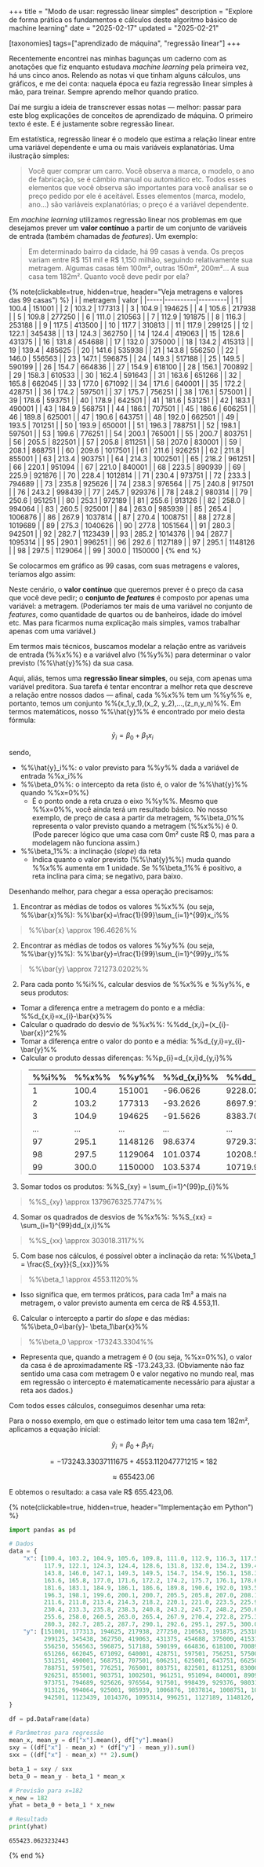 +++
title = "Modo de usar: regressão linear simples"
description = "Explore de forma prática os fundamentos e cálculos deste algoritmo básico de machine learning"
date = "2025-02-17"
updated = "2025-02-21"

[taxonomies]
tags=["aprendizado de máquina", "regressão linear"]
+++

Recentemente encontrei nas minhas bagunças um caderno com as anotações que fiz enquanto estudava _machine learning_ pela primeira vez, há uns cinco anos. Relendo as notas vi que tinham alguns cálculos, uns gráficos, e me dei conta: naquela época eu fazia regressão linear simples à mão, para treinar. Sempre aprendo melhor quando pratico.

Daí me surgiu a ideia de transcrever essas notas &mdash; melhor: passar para este blog explicações de conceitos de aprendizado de máquina. O primeiro texto é este. E é justamente sobre regressão linear.

Em estatística, regressão linear é o modelo que estima a relação linear entre uma variável dependente e uma ou mais variáveis explanatórias. Uma ilustração simples:

> Você quer comprar um carro. Você observa a marca, o modelo, o ano de fabricação, se é câmbio manual ou automático etc. Todos esses elementos que você observa são importantes para você analisar se o preço pedido por ele é aceitável. Esses elementos (marca, modelo, ano...) são variáveis explanatórias; o preço é a variável dependente. 

Em _machine learning_ utilizamos regressão linear nos problemas em que desejamos prever um **valor contínuo** a partir de um conjunto de variáveis de entrada (também chamadas de _features_). Um exemplo:

> Em determinado bairro da cidade, há 99 casas à venda. Os preços variam entre R$ 151 mil e R$ 1,150 milhão, seguindo relativamente sua metragem. Algumas casas têm 100m², outras 150m², 200m²... A sua casa tem 182m². Quanto você deve pedir por ela?

{% note(clickable=true, hidden=true, header="Veja metragens e valores das 99 casas") %}
| i   | metragem | valor   |
|-----|----------|---------|
| 1   | 100.4    | 151001  |
| 2   | 103.2    | 177313  |
| 3   | 104.9    | 194625  |
| 4   | 105.6    | 217938  |
| 5   | 109.8    | 277250  |
| 6   | 111.0    | 210563  |
| 7   | 112.9    | 191875  |
| 8   | 116.3    | 253188  |
| 9   | 117.5    | 413500  |
| 10  | 117.7    | 310813  |
| 11  | 117.9    | 299125  |
| 12  | 122.1    | 345438  |
| 13  | 124.3    | 362750  |
| 14  | 124.4    | 419063  |
| 15  | 128.6    | 431375  |
| 16  | 131.8    | 454688  |
| 17  | 132.0    | 375000  |
| 18  | 134.2    | 415313  |
| 19  | 139.4    | 485625  |
| 20  | 141.6    | 535938  |
| 21  | 143.8    | 556250  |
| 22  | 146.0    | 556563  |
| 23  | 147.1    | 596875  |
| 24  | 149.3    | 517188  |
| 25  | 149.5    | 590199  |
| 26  | 154.7    | 664836  |
| 27  | 154.9    | 618100  |
| 28  | 156.1    | 700892  |
| 29  | 158.3    | 610533  |
| 30  | 162.4    | 591643  |
| 31  | 163.6    | 651266  |
| 32  | 165.8    | 662045  |
| 33  | 177.0    | 671092  |
| 34  | 171.6    | 640001  |
| 35  | 172.2    | 428751  |
| 36  | 174.2    | 597501  |
| 37  | 175.7    | 756251  |
| 38  | 176.1    | 575001  |
| 39  | 178.6    | 593751  |
| 40  | 178.9    | 642501  |
| 41  | 181.6    | 531251  |
| 42  | 183.1    | 490001  |
| 43  | 184.9    | 568751  |
| 44  | 186.1    | 707501  |
| 45  | 186.6    | 606251  |
| 46  | 189.8    | 625001  |
| 47  | 190.6    | 643751  |
| 48  | 192.0    | 662501  |
| 49  | 193.5    | 701251  |
| 50  | 193.9    | 650001  |
| 51  | 196.3    | 788751  |
| 52  | 198.1    | 597501  |
| 53  | 199.6    | 776251  |
| 54  | 200.1    | 765001  |
| 55  | 200.7    | 803751  |
| 56  | 205.5    | 822501  |
| 57  | 205.8    | 811251  |
| 58  | 207.0    | 830001  |
| 59  | 208.1    | 868751  |
| 60  | 209.6    | 1017501 |
| 61  | 211.6    | 926251  |
| 62  | 211.8    | 855001  |
| 63  | 213.4    | 903751  |
| 64  | 214.3    | 1002501 |
| 65  | 218.2    | 961251  |
| 66  | 220.1    | 951094  |
| 67  | 221.0    | 840001  |
| 68  | 223.5    | 890939  |
| 69  | 225.9    | 921876  |
| 70  | 228.4    | 1012814 |
| 71  | 230.4    | 973751  |
| 72  | 233.3    | 794689  |
| 73  | 235.8    | 925626  |
| 74  | 238.3    | 976564  |
| 75  | 240.8    | 917501  |
| 76  | 243.2    | 998439  |
| 77  | 245.7    | 929376  |
| 78  | 248.2    | 980314  |
| 79  | 250.6    | 951251  |
| 80  | 253.1    | 972189  |
| 81  | 255.6    | 913126  |
| 82  | 258.0    | 994064  |
| 83  | 260.5    | 925001  |
| 84  | 263.0    | 985939  |
| 85  | 265.4    | 1006876 |
| 86  | 267.9    | 1037814 |
| 87  | 270.4    | 1008751 |
| 88  | 272.8    | 1019689 |
| 89  | 275.3    | 1040626 |
| 90  | 277.8    | 1051564 |
| 91  | 280.3    | 942501  |
| 92  | 282.7    | 1123439 |
| 93  | 285.2    | 1014376 |
| 94  | 287.7    | 1095314 |
| 95  | 290.1    | 996251  |
| 96  | 292.6    | 1127189 |
| 97  | 295.1    | 1148126 |
| 98  | 297.5    | 1129064 |
| 99  | 300.0    | 1150000 |
{% end %}

Se colocarmos em gráfico as 99 casas, com suas metragens e valores, teríamos algo assim:

<div id="graph1" class="d3js"></div>
<div id="tooltip" style="position: absolute; display: none; pointer-events: none; background: #fff; border: 1px solid #121212; padding: 5px; font-size: 12px; color: #121212;"></div>

<script>
  (function(){
  const data = [
    { metragem: 100.4, valor: 151001 },
    { metragem: 103.2, valor: 177313 },
    { metragem: 104.9, valor: 194625 },
    { metragem: 105.6, valor: 217938 },
    { metragem: 109.8, valor: 277250 },
    { metragem: 111.0, valor: 210563 },
    { metragem: 112.9, valor: 191875 },
    { metragem: 116.3, valor: 253188 },
    { metragem: 117.5, valor: 413500 },
    { metragem: 117.7, valor: 310813 },
    { metragem: 117.9, valor: 299125 },
    { metragem: 122.1, valor: 345438 },
    { metragem: 124.3, valor: 362750 },
    { metragem: 124.4, valor: 419063 },
    { metragem: 128.6, valor: 431375 },
    { metragem: 131.8, valor: 454688 },
    { metragem: 132.0, valor: 375000 },
    { metragem: 134.2, valor: 415313 },
    { metragem: 139.4, valor: 485625 },
    { metragem: 141.6, valor: 535938 },
    { metragem: 143.8, valor: 556250 },
    { metragem: 146.0, valor: 556563 },
    { metragem: 147.1, valor: 596875 },
    { metragem: 149.3, valor: 517188 },
    { metragem: 149.5, valor: 590199 },
    { metragem: 154.7, valor: 664836 },
    { metragem: 154.9, valor: 618100 },
    { metragem: 156.1, valor: 700892 },
    { metragem: 158.3, valor: 610533 },
    { metragem: 162.4, valor: 591643 },
    { metragem: 163.6, valor: 651266 },
    { metragem: 165.8, valor: 662045 },
    { metragem: 177.0, valor: 671092 },
    { metragem: 171.6, valor: 640001 },
    { metragem: 172.2, valor: 428751 },
    { metragem: 174.2, valor: 597501 },
    { metragem: 175.7, valor: 756251 },
    { metragem: 176.1, valor: 575001 },
    { metragem: 178.6, valor: 593751 },
    { metragem: 178.9, valor: 642501 },
    { metragem: 181.6, valor: 531251 },
    { metragem: 183.1, valor: 490001 },
    { metragem: 184.9, valor: 568751 },
    { metragem: 186.1, valor: 707501 },
    { metragem: 186.6, valor: 606251 },
    { metragem: 189.8, valor: 625001 },
    { metragem: 190.6, valor: 643751 },
    { metragem: 192.0, valor: 662501 },
    { metragem: 193.5, valor: 701251 },
    { metragem: 193.9, valor: 650001 },
    { metragem: 196.3, valor: 788751 },
    { metragem: 198.1, valor: 597501 },
    { metragem: 199.6, valor: 776251 },
    { metragem: 200.1, valor: 765001 },
    { metragem: 200.7, valor: 803751 },
    { metragem: 205.5, valor: 822501 },
    { metragem: 205.8, valor: 811251 },
    { metragem: 207.0, valor: 830001 },
    { metragem: 208.1, valor: 868751 },
    { metragem: 209.6, valor: 1017501 },
    { metragem: 211.6, valor: 926251 },
    { metragem: 211.8, valor: 855001 },
    { metragem: 213.4, valor: 903751 },
    { metragem: 214.3, valor: 1002501 },
    { metragem: 218.2, valor: 961251 },
    { metragem: 220.1, valor: 951094 },
    { metragem: 221.0, valor: 840001 },
    { metragem: 223.5, valor: 890939 },
    { metragem: 225.9, valor: 921876 },
    { metragem: 228.4, valor: 1012814 },
    { metragem: 230.4, valor: 973751 },
    { metragem: 233.3, valor: 794689 },
    { metragem: 235.8, valor: 925626 },
    { metragem: 238.3, valor: 976564 },
    { metragem: 240.8, valor: 917501 },
    { metragem: 243.2, valor: 998439 },
    { metragem: 245.7, valor: 929376 },
    { metragem: 248.2, valor: 980314 },
    { metragem: 250.6, valor: 951251 },
    { metragem: 253.1, valor: 972189 },
    { metragem: 255.6, valor: 913126 },
    { metragem: 258.0, valor: 994064 },
    { metragem: 260.5, valor: 925001 },
    { metragem: 263.0, valor: 985939 },
    { metragem: 265.4, valor: 1006876 },
    { metragem: 267.9, valor: 1037814 },
    { metragem: 270.4, valor: 1008751 },
    { metragem: 272.8, valor: 1019689 },
    { metragem: 275.3, valor: 1040626 },
    { metragem: 277.8, valor: 1051564 },
    { metragem: 280.3, valor: 942501 },
    { metragem: 282.7, valor: 1123439 },
    { metragem: 285.2, valor: 1014376 },
    { metragem: 287.7, valor: 1095314 },
    { metragem: 290.1, valor: 996251 },
    { metragem: 292.6, valor: 1127189 },
    { metragem: 295.1, valor: 1148126 },
    { metragem: 297.5, valor: 1129064 },
    { metragem: 300.0, valor: 1150000 }
  ];

  const virtualWidth = 600;
  const virtualHeight = 300;
  const margin = { top: 20, right: 20, bottom: 40, left: 50 };
  const width = virtualWidth - margin.left - margin.right;
  const height = virtualHeight - margin.top - margin.bottom;

  const svg0 = d3.select("#graph1")
    .append("svg")
      .attr("preserveAspectRatio", "xMidYMid meet")
      .attr("width", `${virtualWidth}`)
      .attr("height", `${virtualHeight}`)
      .attr("viewBox", `0 0 ${virtualWidth} ${virtualHeight}`);

  const svg = svg0.append("g")
    .attr("transform", `translate(${margin.left},${margin.top})`);

  const xScale = d3.scaleLinear()
                   .domain([100, 300])
                   .range([0, width])
                   .nice();

  const yScale = d3.scaleLinear()
                   .domain([150000, 1150000])
                   .range([height, 0])
                   .nice();

  const xAxis = d3.axisBottom(xScale)
                  .tickFormat(d => `${d}m²`)
                  .ticks(5);

  const yAxis = d3.axisLeft(yScale)
                  .tickFormat(d => `R$ ${(d/1000).toFixed(0)}k`)
                  .ticks(5);

  svg.append("g")
     .attr("class", "axis")
     .attr("transform", `translate(0, ${height})`)
     .call(xAxis);

  svg.append("g")
     .attr("class", "axis")
     .call(yAxis);

  svg.selectAll(".dot")
     .data(data)
     .enter()
     .append("circle")
       .attr("class", "dot")
       .attr("cx", d => xScale(d.metragem))
       .attr("cy", d => yScale(d.valor))
       .attr("r", 5)
       .attr("fill", "#ef5350")
       .on("mouseover", function(event, d) {
          d3.select("#tooltip")
            .style("display", "block")
            .html(`Metragem: ${d.metragem.toFixed(1)} m²<br>Valor: R$ ${(d.valor/1000).toFixed(0)}k`);
       })
       .on("mousemove", function(event) {
          d3.select("#tooltip")
            .style("left", (event.pageX + 10) + "px")
            .style("top", (event.pageY - 28) + "px");
       })
       .on("mouseout", function() {
          d3.select("#tooltip").style("display", "none");
       });
         })();
</script>

Neste cenário, o **valor contínuo** que queremos prever é o preço da casa que você deve pedir; o **conjunto de _features_** é composto por apenas uma variável: a metragem. (Poderíamos ter mais de uma variável no conjunto de _features_, como quantidade de quartos ou de banheiros, idade do imóvel etc. Mas para ficarmos numa explicação mais simples, vamos trabalhar apenas com uma variável.)

Em termos mais técnicos, buscamos modelar a relação entre as variáveis de entrada (%%x%%) e a variável alvo (%%y%%) para determinar o valor previsto (%%\hat{y}%%) da sua casa.

Aqui, aliás, temos uma **regressão linear simples**, ou seja, com apenas uma variável preditora. Sua tarefa é tentar encontrar a melhor reta que descreve a relação entre nossos dados &mdash; afinal, cada %%x%% tem um %%y%% e, portanto, temos um conjunto %%(x_1,y_1),(x_2, y_2),...,(z_n,y_n)%%. Em termos matemáticos, nosso %%\hat{y}%% é encontrado por meio desta fórmula:

$$
\hat{y}_i=\beta_0 + \beta_1 x_i
$$

sendo,

- %%\hat{y}_i%%: o valor previsto para %%y%% dada a variável de entrada %%x_i%%
- %%\beta_0%%: o intercepto da reta (isto é, o valor de %%\hat{y}%% quando %%x=0%%)
  - É o ponto onde a reta cruza o eixo %%y%%. Mesmo que %%x=0%%, você ainda terá um resultado básico. No nosso exemplo, de preço de casa a partir da metragem, %%\beta_0%% representa o valor previsto quando a metragem (%%x%%) é 0. (Pode parecer lógico que uma casa com 0m² custe R$ 0, mas para a modelagem não funciona assim.)
- %%\beta_1%%: a inclinação (_slope_) da reta
  - Indica quanto o valor previsto (%%\hat{y}%%) muda quando %%x%% aumenta em 1 unidade. Se %%\beta_1%% é positivo, a reta inclina para cima; se negativo, para baixo.

Desenhando melhor, para chegar a essa operação precisamos:

1. Encontrar as médias de todos os valores %%x%% (ou seja, %%\bar{x}%%): %%\bar{x}=\frac{1}{99}\sum_{i=1}^{99}x_i%%

> %%\bar{x} \approx 196.4626%%

2. Encontrar as médias de todos os valores %%y%% (ou seja, %%\bar{y}%%): %%\bar{y}=\frac{1}{99}\sum_{i=1}^{99}y_i%%

> %%\bar{y} \approx 721273.0202%%

2. Para cada ponto %%i%%, calcular desvios de %%x%% e %%y%%, e seus produtos:

  - Tomar a diferença entre a metragem do ponto e a média: %%d_{x,i}=x_{i}-\bar{x}%%
  - Calcular o quadrado do desvio de %%x%%: %%dd_{x,i}=(x_{i}-\bar{x})^2%%
  - Tomar a diferença entre o valor do ponto e a média: %%d_{y,i}=y_{i}-\bar{y}%%
  - Calcular o produto dessas diferenças: %%p_{i}=d_{x,i}d_{y,i}%%

> | %%i%% | %%x%% | %%y%% | %%d_{x,i}%% | %%dd_{x,i}%% | %%d_{y,i}%% | %%p_{i}%% |
> | --- | --- | --- | --- | --- | --- | --- |
> | 1   | 100.4 | 151001  | -96.0626 | 9228.0231 | -570272.0202 | 54781812.9677 |
> | 2   | 103.2 | 177313  | -93.2626 | 8697.9125 | -543960.0202 | 50731125.7799 |
> | 3   | 104.9 | 194625  | -91.5626 | 8383.7097 | -526648.0202 | 48221262.0144 |
> | ... | ... | ... | ... | ... | ... |
> | 97 | 295.1 | 1148126 | 98.6374 | 9729.3367 | 426852.9798 | 42103668.1097 |
> | 98 | 297.5 | 1129064 | 101.0374 | 10208.5562 | 407790.9798 | 41202140.3424 | 
> | 99 | 300.0 | 1150000 | 103.5374 | 10719.9932 | 428726.9798 | 44389276.7983 |

3. Somar todos os produtos: %%S_{xy} = \sum_{i=1}^{99}p_{i}%%

> %%S_{xy} \approx 1379676325.7747%%

4. Somar os quadrados de desvios de %%x%%: %%S_{xx} = \sum_{i=1}^{99}dd_{x,i}%%

> %%S_{xx} \approx 303018.3117%%

5. Com base nos cálculos, é possível obter a inclinação da reta: %%\beta_1 = \frac{S_{xy}}{S_{xx}}%%

> %%\beta_1 \approx 4553.1120%%

  - Isso significa que, em termos práticos, para cada 1m² a mais na metragem, o valor previsto aumenta em cerca de R$ 4.553,11.

6. Calcular o intercepto a partir do _slope_ e das médias: %%\beta_0=\bar{y}- \beta_1\bar{x}%%

> %%\beta_0 \approx -173243.3304%%

  - Representa que, quando a metragem é 0 (ou seja, %%x=0%%), o valor da casa é de aproximadamente R$ -173.243,33. (Obviamente não faz sentido uma casa com metragem 0 e valor negativo no mundo real, mas em regressão o intercepto é matematicamente necessário para ajustar a reta aos dados.)

Com todos esses cálculos, conseguimos desenhar uma reta:

<div id="graph2" class="d3js"></div>
<div id="tooltip" style="position: absolute; display: none; pointer-events: none; background: #fff; border: 1px solid #121212; padding: 5px; font-size: 12px; color: #121212;"></div>

<script>
  (function(){
  const data = [
    { metragem: 100.4, valor: 151001 },
    { metragem: 103.2, valor: 177313 },
    { metragem: 104.9, valor: 194625 },
    { metragem: 105.6, valor: 217938 },
    { metragem: 109.8, valor: 277250 },
    { metragem: 111.0, valor: 210563 },
    { metragem: 112.9, valor: 191875 },
    { metragem: 116.3, valor: 253188 },
    { metragem: 117.5, valor: 413500 },
    { metragem: 117.7, valor: 310813 },
    { metragem: 117.9, valor: 299125 },
    { metragem: 122.1, valor: 345438 },
    { metragem: 124.3, valor: 362750 },
    { metragem: 124.4, valor: 419063 },
    { metragem: 128.6, valor: 431375 },
    { metragem: 131.8, valor: 454688 },
    { metragem: 132.0, valor: 375000 },
    { metragem: 134.2, valor: 415313 },
    { metragem: 139.4, valor: 485625 },
    { metragem: 141.6, valor: 535938 },
    { metragem: 143.8, valor: 556250 },
    { metragem: 146.0, valor: 556563 },
    { metragem: 147.1, valor: 596875 },
    { metragem: 149.3, valor: 517188 },
    { metragem: 149.5, valor: 590199 },
    { metragem: 154.7, valor: 664836 },
    { metragem: 154.9, valor: 618100 },
    { metragem: 156.1, valor: 700892 },
    { metragem: 158.3, valor: 610533 },
    { metragem: 162.4, valor: 591643 },
    { metragem: 163.6, valor: 651266 },
    { metragem: 165.8, valor: 662045 },
    { metragem: 177.0, valor: 671092 },
    { metragem: 171.6, valor: 640001 },
    { metragem: 172.2, valor: 428751 },
    { metragem: 174.2, valor: 597501 },
    { metragem: 175.7, valor: 756251 },
    { metragem: 176.1, valor: 575001 },
    { metragem: 178.6, valor: 593751 },
    { metragem: 178.9, valor: 642501 },
    { metragem: 181.6, valor: 531251 },
    { metragem: 183.1, valor: 490001 },
    { metragem: 184.9, valor: 568751 },
    { metragem: 186.1, valor: 707501 },
    { metragem: 186.6, valor: 606251 },
    { metragem: 189.8, valor: 625001 },
    { metragem: 190.6, valor: 643751 },
    { metragem: 192.0, valor: 662501 },
    { metragem: 193.5, valor: 701251 },
    { metragem: 193.9, valor: 650001 },
    { metragem: 196.3, valor: 788751 },
    { metragem: 198.1, valor: 597501 },
    { metragem: 199.6, valor: 776251 },
    { metragem: 200.1, valor: 765001 },
    { metragem: 200.7, valor: 803751 },
    { metragem: 205.5, valor: 822501 },
    { metragem: 205.8, valor: 811251 },
    { metragem: 207.0, valor: 830001 },
    { metragem: 208.1, valor: 868751 },
    { metragem: 209.6, valor: 1017501 },
    { metragem: 211.6, valor: 926251 },
    { metragem: 211.8, valor: 855001 },
    { metragem: 213.4, valor: 903751 },
    { metragem: 214.3, valor: 1002501 },
    { metragem: 218.2, valor: 961251 },
    { metragem: 220.1, valor: 951094 }, 
    { metragem: 221.0, valor: 840001 },
    { metragem: 223.5, valor: 890939 },
    { metragem: 225.9, valor: 921876 },
    { metragem: 228.4, valor: 1012814 },
    { metragem: 230.4, valor: 973751 },
    { metragem: 233.3, valor: 794689 },
    { metragem: 235.8, valor: 925626 },
    { metragem: 238.3, valor: 976564 },
    { metragem: 240.8, valor: 917501 },
    { metragem: 243.2, valor: 998439 },
    { metragem: 245.7, valor: 929376 },
    { metragem: 248.2, valor: 980314 },
    { metragem: 250.6, valor: 951251 },
    { metragem: 253.1, valor: 972189 },
    { metragem: 255.6, valor: 913126 },
    { metragem: 258.0, valor: 994064 },
    { metragem: 260.5, valor: 925001 },
    { metragem: 263.0, valor: 985939 },
    { metragem: 265.4, valor: 1006876 },
    { metragem: 267.9, valor: 1037814 },
    { metragem: 270.4, valor: 1008751 },
    { metragem: 272.8, valor: 1019689 },
    { metragem: 275.3, valor: 1040626 },
    { metragem: 277.8, valor: 1051564 },
    { metragem: 280.3, valor: 942501 },
    { metragem: 282.7, valor: 1123439 },
    { metragem: 285.2, valor: 1014376 },
    { metragem: 287.7, valor: 1095314 },
    { metragem: 290.1, valor: 996251 },
    { metragem: 292.6, valor: 1127189 },
    { metragem: 295.1, valor: 1148126 },
    { metragem: 297.5, valor: 1129064 },
    { metragem: 300.0, valor: 1150000 }
  ];

  const virtualWidth = 600;
  const virtualHeight = 300;
  const margin = { top: 20, right: 20, bottom: 40, left: 50 };
  const width = virtualWidth - margin.left - margin.right;
  const height = virtualHeight - margin.top - margin.bottom;

  const svg0 = d3.select("#graph2")
    .append("svg")
      .attr("preserveAspectRatio", "xMidYMid meet")
      .attr("width", `${virtualWidth}`)
      .attr("height", `${virtualHeight}`)
      .attr("viewBox", `0 0 ${virtualWidth} ${virtualHeight}`);

  const svg = svg0.append("g")
    .attr("transform", `translate(${margin.left},${margin.top})`);

  const xScale = d3.scaleLinear()
                   .domain([100, 300])
                   .range([0, width])
                   .nice();

  const yScale = d3.scaleLinear()
                   .domain([150000, 1150000])
                   .range([height, 0])
                   .nice();

  const xAxis = d3.axisBottom(xScale)
                  .tickFormat(d => `${d}m²`)
                  .ticks(5);

  const yAxis = d3.axisLeft(yScale)
                  .tickFormat(d => `R$ ${(d/1000).toFixed(0)}k`)
                  .ticks(5);

  svg.append("g")
     .attr("class", "axis")
     .attr("transform", `translate(0, ${height})`)
     .call(xAxis);

  svg.append("g")
     .attr("class", "axis")
     .call(yAxis);

  svg.selectAll(".dot")
     .data(data)
     .enter()
     .append("circle")
       .attr("class", "dot")
       .attr("cx", d => xScale(d.metragem))
       .attr("cy", d => yScale(d.valor))
       .attr("r", 5)
       .attr("fill", "#ef5350")
       .on("mouseover", function(event, d) {
          d3.select("#tooltip")
            .style("display", "block")
            .html(`Metragem: ${d.metragem.toFixed(1)} m²<br>Valor: R$ ${(d.valor/1000).toFixed(0)}k`);
       })
       .on("mousemove", function(event) {
          d3.select("#tooltip")
            .style("left", (event.pageX + 10) + "px")
            .style("top", (event.pageY - 28) + "px");
       })
       .on("mouseout", function() {
          d3.select("#tooltip").style("display", "none");
       });

  const n = data.length;
  let sumX = 0, sumY = 0;
  data.forEach(d => {
    sumX += d.metragem;
    sumY += d.valor;
  });
  const meanX = sumX / n;
  const meanY = sumY / n;

  let num = 0, den = 0;
  data.forEach(d => {
    num += (d.metragem - meanX) * (d.valor - meanY);
    den += Math.pow(d.metragem - meanX, 2);
  });
  const slope = num / den;
  const intercept = meanY - slope * meanX;

  const x1 = 100;
  const x2 = 300;
  const y1 = slope * x1 + intercept;
  const y2 = slope * x2 + intercept;

  svg.append("line")
     .attr("class", "regression-line")
     .attr("x1", xScale(x1))
     .attr("y1", yScale(y1))
     .attr("x2", xScale(x2))
     .attr("y2", yScale(y2))
     .attr("stroke", "#f0f0f0")
     .attr("stroke-width", 2);
       })();
</script>

Para o nosso exemplo, em que o estimado leitor tem uma casa tem 182m², aplicamos a equação inicial:

$$
\hat{y}_i=\beta_0 + \beta_1 x_i
$$

$$
= -173243.33037111675 + 4553.112047771215 \times 182
$$

$$
\approx 655423.06
$$

E obtemos o resultado: a casa vale R$ 655.423,06.

{% note(clickable=true, hidden=true, header="Implementação em Python") %}

```python
import pandas as pd

# Dados
data = {
    "x": [100.4, 103.2, 104.9, 105.6, 109.8, 111.0, 112.9, 116.3, 117.5, 117.7,
          117.9, 122.1, 124.3, 124.4, 128.6, 131.8, 132.0, 134.2, 139.4, 141.6,
          143.8, 146.0, 147.1, 149.3, 149.5, 154.7, 154.9, 156.1, 158.3, 162.4,
          163.6, 165.8, 177.0, 171.6, 172.2, 174.2, 175.7, 176.1, 178.6, 178.9,
          181.6, 183.1, 184.9, 186.1, 186.6, 189.8, 190.6, 192.0, 193.5, 193.9,
          196.3, 198.1, 199.6, 200.1, 200.7, 205.5, 205.8, 207.0, 208.1, 209.6,
          211.6, 211.8, 213.4, 214.3, 218.2, 220.1, 221.0, 223.5, 225.9, 228.4,
          230.4, 233.3, 235.8, 238.3, 240.8, 243.2, 245.7, 248.2, 250.6, 253.1,
          255.6, 258.0, 260.5, 263.0, 265.4, 267.9, 270.4, 272.8, 275.3, 277.8,
          280.3, 282.7, 285.2, 287.7, 290.1, 292.6, 295.1, 297.5, 300.0],
    "y": [151001, 177313, 194625, 217938, 277250, 210563, 191875, 253188, 413500, 310813,
          299125, 345438, 362750, 419063, 431375, 454688, 375000, 415313, 485625, 535938,
          556250, 556563, 596875, 517188, 590199, 664836, 618100, 700892, 610533, 591643,
          651266, 662045, 671092, 640001, 428751, 597501, 756251, 575001, 593751, 642501,
          531251, 490001, 568751, 707501, 606251, 625001, 643751, 662501, 701251, 650001,
          788751, 597501, 776251, 765001, 803751, 822501, 811251, 830001, 868751, 1017501,
          926251, 855001, 903751, 1002501, 961251, 951094, 840001, 890939, 921876, 1012814,
          973751, 794689, 925626, 976564, 917501, 998439, 929376, 980314, 951251, 972189,
          913126, 994064, 925001, 985939, 1006876, 1037814, 1008751, 1019689, 1040626, 1051564,
          942501, 1123439, 1014376, 1095314, 996251, 1127189, 1148126, 1129064, 1150000]
}

df = pd.DataFrame(data)

# Parâmetros para regressão
mean_x, mean_y = df["x"].mean(), df["y"].mean()
sxy = ((df["x"] - mean_x) * (df["y"] - mean_y)).sum()
sxx = ((df["x"] - mean_x) ** 2).sum()

beta_1 = sxy / sxx
beta_0 = mean_y - beta_1 * mean_x

# Previsão para x=182
x_new = 182
yhat = beta_0 + beta_1 * x_new

# Resultado
print(yhat)
```

```resultado
655423.0623232443
```
{% end %}

